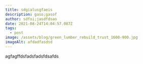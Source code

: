 ```yaml
---
title: sdgialusgfaeis
description: gaso;gasof
author: sdfoi;jasdfdsao
date: 2021-08-24T14:04:57.087Z
tags:
  - post
image: /assets/blog/green_lumber_rebuild_trust_1600-900.jpg
imageAlt: afdadfasdsd
---
```


agfagffdsfadsfadsfdsafds
